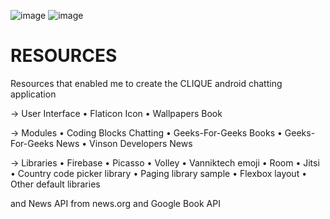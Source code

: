 ![image](https://user-images.githubusercontent.com/74363051/143533841-b1c733a3-3f9e-436c-a20e-b71212864c3c.png)
![image](https://user-images.githubusercontent.com/74363051/143533301-c34e2c86-e289-4e1d-973f-75fb5e7a6d08.png)

# RESOURCES
Resources that enabled me to create the CLIQUE android chatting application

->	User Interface
•	Flaticon Icon
•	Wallpapers Book

->	Modules
•	Coding Blocks Chatting
•	Geeks-For-Geeks Books
•	Geeks-For-Geeks News
•	Vinson Developers News 

->	Libraries
•	Firebase
•	Picasso
•	Volley
•	Vanniktech emoji
•	Room
•	Jitsi
•	Country code picker library
•	Paging library sample
•	Flexbox layout
•	Other default libraries

and News API from news.org and Google Book API
